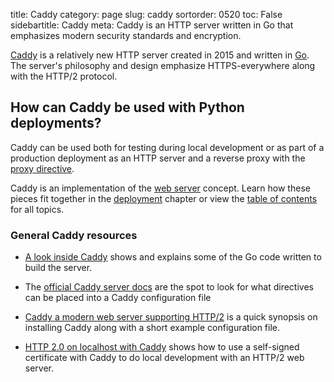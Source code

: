 title: Caddy
category: page
slug: caddy
sortorder: 0520
toc: False
sidebartitle: Caddy
meta: Caddy is an HTTP server written in Go that emphasizes modern security standards and encryption.


[Caddy](https://caddyserver.com/) is a relatively new HTTP server created 
in 2015 and written in [Go](https://golang.org/). The server's philosophy
and design emphasize HTTPS-everywhere along with the HTTP/2 protocol.


## How can Caddy be used with Python deployments?
Caddy can be used both for testing during local development or as part
of a production deployment as an HTTP server and a reverse proxy with
the [proxy directive](https://caddyserver.com/docs/proxy).

<div class="well see-also">Caddy is an implementation of the <a href="/web-servers.html">web server</a> concept. Learn how these pieces fit together in the <a href="/deployment.html">deployment</a> chapter or view the <a href="/table-of-contents.html">table of contents</a> for all topics.</div>



### General Caddy resources
* [A look inside Caddy](https://blog.gopheracademy.com/caddy-a-look-inside/)
  shows and explains some of the Go code written to build the server.

* The [official Caddy server docs](https://caddyserver.com/docs) are the
  spot to look for what directives can be placed into a Caddy configuration
  file

* [Caddy a modern web server supporting HTTP/2](http://engineeredweb.com/blog/2015/caddy-web-server/)
  is a quick synopsis on installing Caddy along with a short example
  configuration file.

* [HTTP 2.0 on localhost with Caddy](https://tobias.is/blogging/test-http2-localhost-caddy-ssl/)
  shows how to use a self-signed certificate with Caddy to do local 
  development with an HTTP/2 web server.


